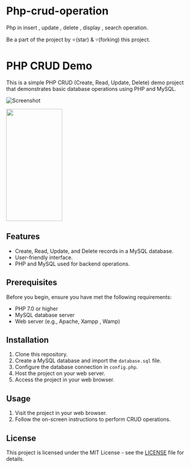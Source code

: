 # Php-crud-operation

Php in insert , update , delete , display , search operation.

Be a part of the project by ⭐️(star) & ⑂(forking) this project.

# PHP CRUD Demo

This is a simple PHP CRUD (Create, Read, Update, Delete) demo project that demonstrates basic database operations using PHP and MySQL.

![Screenshot](screenshot.png)

<image src="https://github.com/gityash56/images/Actor 2022 01 18 07 11 25 PM.jpg"  width="150" height="300" >

## Features

- Create, Read, Update, and Delete records in a MySQL database.
- User-friendly interface.
- PHP and MySQL used for backend operations.

## Prerequisites

Before you begin, ensure you have met the following requirements:

- PHP 7.0 or higher
- MySQL database server
- Web server (e.g., Apache, Xampp , Wamp)

## Installation

1. Clone this repository.
2. Create a MySQL database and import the `database.sql` file.
3. Configure the database connection in `config.php`.
4. Host the project on your web server.
5. Access the project in your web browser.

## Usage

1. Visit the project in your web browser.
2. Follow the on-screen instructions to perform CRUD operations.

## License

This project is licensed under the MIT License - see the [LICENSE](LICENSE) file for details.





